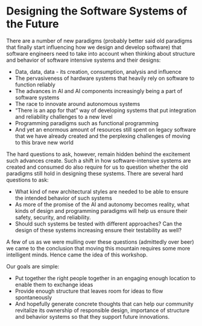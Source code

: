 # Designing the Software Systems of the Future

There are a number of new paradigms (probably better said old paradigms that finally start influencing how we design and develop software) that software engineers need to take into account when thinking about structure and behavior of software intensive systems and their designs:

* Data, data, data - its creation, consumption, analysis and influence 
* The pervasiveness of hardware systems that heavily rely on software to function reliably
* The advances in AI and AI components increasingly being a part of software systems
* The race to innovate around autonomous systems
* “There is an app for that” way of developing systems that put integration and reliability challenges to a new level
* Programming paradigms such as functional programming 
* And yet an enormous amount of resources still spent on legacy software that we have already created and the perplexing challenges of moving to this brave new world

The hard questions to ask, however, remain hidden behind the excitement such advances create. Such a shift in how software-intensive systems are created and consumed do also require for us to question whether the old paradigms still hold in designing these systems. There are several hard questions to ask:
* What kind of new architectural styles are needed to be able to ensure the intended behavior of such systems
* As more of the promise of the AI and autonomy becomes reality, what kinds of design and programming paradigms will help us ensure their safety, security, and reliability. 
* Should such systems be tested with different approaches? Can the design of these systems increasing ensure their testability as well?

A few of us as we were mulling over these questions (admittedly over beer) we came to the conclusion that moving this mountain requires some more intelligent minds. Hence came the idea of this workshop.

Our goals are simple:
* Put together the right people together in an engaging enough location to enable them to exchange ideas
* Provide enough structure that leaves room for ideas to flow spontaneously
* And hopefully generate concrete thoughts that can help our community revitalize its ownership of responsible design, importance of structure and behavior systems so that they support future innovations.
